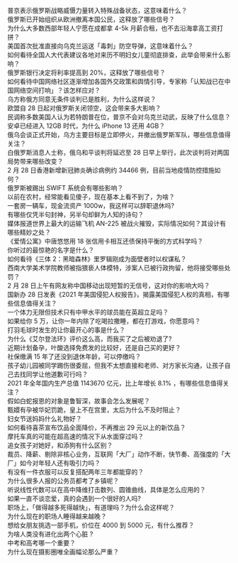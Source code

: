 普京表示俄罗斯战略威慑力量转入特殊战备状态，这意味着什么？  
俄罗斯已开始组织从欧洲撤离本国公民，这释放了哪些信号？  
为什么大多数西部年轻人宁愿在成都拿 4-5k 月薪合租，也不去沿海拿高工资打拼？  
美国首次批准直接向乌克兰运送「毒刺」防空导弹，这意味着什么？  
如何看待全国人大代表建议各地对来历不明妇女儿童彻底排查，此举会带来什么影响？  
俄罗斯银行决定将利率提高到 20%，这释放了哪些信号？  
如何看待中国网络社区逐渐增加各国外交政策和舆情引导，专家称「认知战已在中国网络空间打响」？该怎样应对？  
乌方称俄方同意无条件谈判已是胜利，为什么这样说？  
欧盟自 28 日起对俄罗斯关闭领空，这会带来多大影响？  
民调称多数美国人认为若特朗普在位，普京不会对乌克兰动武，反映了什么信息？  
安卓已经进入 12GB 时代，为什么 iPhone 13 还用 4GB？  
俄乌会谈正式开始，乌方主要目标是立即停火，并撤出俄罗斯军队，哪些信息值得关注？  
白俄罗斯消息人士称，俄乌和平谈判将延迟至 28 日早上举行，此次谈判将对两国局势带来哪些改变？  
2 月 28 日香港新增新冠肺炎确诊病例约 34466 例，目前当地疫情防控措施如何？  
俄罗斯被踢出 SWIFT 系统会有哪些影响？  
以前在农村，经常能看见傻子，现在基本上看不到了，为啥？  
一套房一辆车，现金流资产 1000w，我这样可以辞职退休吗?  
有哪些仅凭半句封神，另半句却鲜为人知的诗句？  
媒体报道世界上最大的运输飞机 AN-225 被战火摧毁，实际情况如何？其设计有哪些精妙之处？  
《爱情公寓》中唐悠悠用 18 张信用卡相互还债保持平衡的方式科学吗？  
你听过的最惊艳的名字是什么？  
如何看待《三体 2：黑暗森林》里罗辑刚成为面壁者时以权谋私？  
西南大学美术学院教师被指猥亵人体模特，涉案人已被行政拘留，他将接受哪些处罚？  
2 月 28 日上午有网友称中国移动出现短暂的无信号，这对你的影响大吗？  
国新办 28 日发表《2021 年美国侵犯人权报告》，揭露美国侵犯人权的真相，有哪些信息值得关注？  
一个体力无限但技术只有中甲水平的球员能在英超立足吗？  
如果给你 5 万，让你一年内除了吃喝拉撒睡，都在打游戏，你愿意吗？  
打羽毛球时发生的让你最开心的事是什么？  
为什么《艾尔登法环》评价这么高，而我买了之后被劝退了?  
近期计划备孕，叶酸选择免费发的比较好，还是自己买的更好？  
社保缴满 15 年了还没到退休年龄，可以停缴吗？  
孩子幼儿园被同学踢伤很委屈，但我不太想直接和老师、对方家长沟通，让孩子自己去找同学让他道歉可行吗？  
2021 年全年国内生产总值 1143670 亿元，比上年增长 8.1% ，有哪些信息值得关注？  
假如白蛇报恩的对象是鲁智深，故事会怎么发展呢？  
甄嬛有孕被华妃罚跪，皇上不在宫里，太后为什么不及时阻止？  
妇女节送妈妈什么礼物好？  
如何看待喜茶宣布饮品全面降价，不再推出 29 元以上的新饮品？  
摩托车真的可能在超高速的情况下从水面穿过吗？  
追女孩子对她好，和添狗有什么区别？  
裁员、降薪、剔除非核心业务，互联网「大厂」动作不断，快节奏、高强度的「大厂」如今对年轻人还有吸引力吗？  
有没有一件衣服可以反复搭配两年三年都能穿的？  
为什么很多人报的公务员都考了乡镇呢？  
听说线性代数可以在高中降维打击数列、圆锥曲线，具体是怎么应用的？  
如果一直不谈恋爱，真的会遇到一个很好的人吗?  
职场上，「做得越多死得越快」，有道理吗？为什么会这样呢？  
为什么现在的职场人睡得越来越晚？  
想给女朋友挑选一部手机，价位在 4000 到 5000 元，有什么推荐？  
为啥人类没有进化出两个心脏 ?  
中考和高考哪一个重要？  
为什么现在摄影圈唯全画幅论那么严重？  

